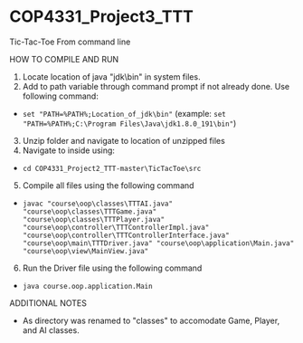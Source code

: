 # COP4331_Project3_TTT
Tic-Tac-Toe From command line

HOW TO COMPILE AND RUN
1. Locate location of java "jdk\bin" in system files.
2. Add to path variable through command prompt if not already done. Use following command: 
  - `set "PATH=%PATH%;Location_of_jdk\bin"`  (example: `set "PATH=%PATH%;C:\Program Files\Java\jdk1.8.0_191\bin"`)
3. Unzip folder and navigate to location of unzipped files
4. Navigate to inside using:
  - `cd COP4331_Project2_TTT-master\TicTacToe\src`
5. Compile all files using the following command
  - `javac "course\oop\classes\TTTAI.java" "course\oop\classes\TTTGame.java" "course\oop\classes\TTTPlayer.java" "course\oop\controller\TTTControllerImpl.java" "course\oop\controller\TTTControllerInterface.java" "course\oop\main\TTTDriver.java" "course\oop\application\Main.java" "course\oop\view\MainView.java"`
6. Run the Driver file using the following command
  - `java course.oop.application.Main`

ADDITIONAL NOTES
- As <other> directory was renamed to "classes" to accomodate Game, Player, and AI classes.
  
